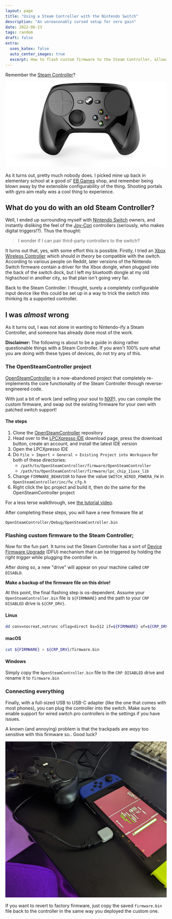 ```yaml
---
layout: page
title: "Using a Steam Controller with the Nintendo Switch" 
description: "An unreasonably cursed setup for zero gain"
date: 2022-06-23
tags: random
draft: false
extra:
  uses_katex: false
  auto_center_images: true
  excerpt: How to flash custom firmware to the Steam Controller, allowing it to connect to the Nintendo Switch
---
```


Remember the [Steam Controller](https://store.steampowered.com/app/353370/Steam_Controller/)?

![Image of the Steam Controller](/images/posts/steam-switch/sc.png)

As it turns out, pretty much nobody does. I picked mine up back in elementary school at a good ol' [EB Games](https://en.wikipedia.org/wiki/EB_Games) shop, and remember being blown away by the extensible configurability of the thing. Shooting portals with gyro aim really *was* a cool thing to experience.

## What do you do with an old Steam Controller?

Well, I ended up surrounding myself with [Nintendo Switch](https://en.wikipedia.org/wiki/Nintendo_Switch) owners, and instantly disliking the feel of the [Joy-Con](https://en.wikipedia.org/wiki/Nintendo_Switch#Joy-Con) controllers (seriously, who makes digital triggers!?). Thus the thought:

> I wonder if I can pair third-party controllers to the switch?

It turns out that, yes, with some effort this is possible. Firstly, I tried an [Xbox Wireless Controller](https://en.wikipedia.org/wiki/Xbox_Wireless_Controller) which should *in theory* be compatible with the switch. According to various people on Reddit, later versions of the Nintendo Switch firmware contain a driver for the Xbox dongle, when plugged into the back of the switch dock, but I left my bluetooth dongle at my old highschool in another city, so that plan isn't going very far.

Back to the Steam Controller. I thought, surely a completely configurable input device like this could be set up in a way to trick the switch into thinking its a supported controller.

## I was *almost* wrong

As it turns out, I was not alone in wanting to Nintendo-ify a Steam Controller, and someone has already done most of the work.

**Disclaimer:** The following is about to be a guide in doing rather questionable things with a Steam Controller. If you aren't 100% sure what you are doing with these types of devices, do not try any of this.

### The OpenSteamController project

[OpenSteamController](https://github.com/greggersaurus/OpenSteamController) is a now-abandoned project that completely re-implements the core functionality of the Steam Controller through reverse-engineered code.

With just a bit of work (and selling your soul to [NXP](https://www.nxp.com/)), you can compile the custom firmware, and swap out the existing firmware for your own with patched switch support!

#### The steps

  1) Clone the [OpenSteamController](https://github.com/greggersaurus/OpenSteamController) repository
  2) Head over to the [LPCXpresso IDE](https://www.nxp.com/design/microcontrollers-developer-resources/lpcxpresso-ide-v8-2-2:LPCXPRESSO) download page, press the download button, create an account, and install the latest IDE version
  3) Open the LPCXpresso IDE
  4) Do `File > Import > General > Existing Project into Workspace` for both of these directories:
     - `/path/to/OpenSteamController/firmware/OpenSteamController`
     - `/path/to/OpenSteamController/firmware/lpc_chip_11uxx_lib`
  5) Change `FIRMWARE_BEHAVIOR` to have the value `SWITCH_WIRED_POWERA_FW` in `OpenSteamController/inc/fw_cfg.h`
  6) Right click the lpc project and build it, then do the same for the OpenSteamController project

For a less terse walkthrough, see [the tutorial video](https://www.youtube.com/watch?v=VxD9rCuD9Vc).

After completing these steps, you will have a new firmware file at

```text
OpenSteamController/Debug/OpenSteamController.bin
```

### Flashing custom firmware to the Steam Controller;

Now for the fun part. It turns out the Steam Controller has a sort of [Device Firmware Upgrade](https://en.wikipedia.org/wiki/USB#Device_Firmware_Upgrade_mechanism) (DFU) mechanism that can be triggered by holding the *right trigger* while plugging the controller in.

After doing so, a new "drive" will appear on your machine called `CRP DISABLD`.

**Make a backup of the firmware file on this drive!**

At this point, the final flashing step is os-dependent. Assume your `OpenSteamController.bin` file is `${FIRMWARE}` and the path to your `CRP DISABLED` drive is `${CRP_DRV}`.

#### Linux

```sh
dd conv=nocreat,notrunc oflag=direct bs=512 if=${FIRMWARE} of=${CRP_DRV}/firmware.bin
```

#### macOS

```sh
cat ${FIRMWARE} > ${CRP_DRV}/firmware.bin
```

#### Windows
Simply copy the `OpenSteamController.bin` file to the `CRP DISABLED` drive and rename it to `firmware.bin`

### Connecting everything

Finally, with a full-sized USB to USB-C adapter (like the one that comes with most phones), you can plug the controller into the switch. Make sure to enable support for wired switch pro controllers in the settings if you have issues.

A known (and annoying) problem is that the trackpads are *wayy* too sensitive with this firmware so.. Good luck?

![My steam controller plugged into a switch](/images/posts/steam-switch/sc-switch.jpg)

If you want to revert to factory firmware, just copy the saved `firmware.bin` file back to the controller in the same way you deployed the custom one.
